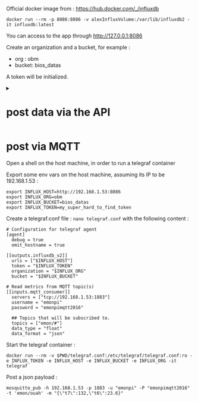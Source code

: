 
Official docker image from : https://hub.docker.com/_/influxdb
```
docker run --rm -p 8086:8086 -v alexInfluxVolume:/var/lib/influxdb2 -it influxdb:latest
```
You can access to the app through http://127.0.0.1:8086

Create an organization and a bucket, for example :
- org : obm
- bucket: bios_datas

A token will be initialized.

<details><summary><h1>post data via the API</h1></summary>

Open a shell on the host machine.

Export app address, org, bucket and token as env vars on the host machine :
```
export INFLUX_HOST=http://localhost:8086
export INFLUX_ORG=obm
export INFLUX_BUCKET=bios_datas
export INFLUX_TOKEN=my_super_hard_to_find_token
```

cf https://docs.influxdata.com/influxdb/v2/get-started/write/

posting datas for day 2022-01-01, in a measurement called home

```
curl --request POST \
"$INFLUX_HOST/api/v2/write?org=$INFLUX_ORG&bucket=$INFLUX_BUCKET&precision=s" \
  --header "Authorization: Token $INFLUX_TOKEN" \
  --header "Content-Type: text/plain; charset=utf-8" \
  --header "Accept: application/json" \
  --data-binary "
home,room=Living\ Room temp=21.1,hum=35.9,co=0i 1641024000
home,room=Kitchen temp=21.0,hum=35.9,co=0i 1641024000
home,room=Living\ Room temp=21.4,hum=35.9,co=0i 1641027600
home,room=Kitchen temp=23.0,hum=36.2,co=0i 1641027600
home,room=Living\ Room temp=21.8,hum=36.0,co=0i 1641031200
home,room=Kitchen temp=22.7,hum=36.1,co=0i 1641031200
home,room=Living\ Room temp=22.2,hum=36.0,co=0i 1641034800
home,room=Kitchen temp=22.4,hum=36.0,co=0i 1641034800
home,room=Living\ Room temp=22.2,hum=35.9,co=0i 1641038400
home,room=Kitchen temp=22.5,hum=36.0,co=0i 1641038400
home,room=Living\ Room temp=22.4,hum=36.0,co=0i 1641042000
home,room=Kitchen temp=22.8,hum=36.5,co=1i 1641042000
home,room=Living\ Room temp=22.3,hum=36.1,co=0i 1641045600
home,room=Kitchen temp=22.8,hum=36.3,co=1i 1641045600
home,room=Living\ Room temp=22.3,hum=36.1,co=1i 1641049200
home,room=Kitchen temp=22.7,hum=36.2,co=3i 1641049200
home,room=Living\ Room temp=22.4,hum=36.0,co=4i 1641052800
home,room=Kitchen temp=22.4,hum=36.0,co=7i 1641052800
home,room=Living\ Room temp=22.6,hum=35.9,co=5i 1641056400
home,room=Kitchen temp=22.7,hum=36.0,co=9i 1641056400
home,room=Living\ Room temp=22.8,hum=36.2,co=9i 1641060000
home,room=Kitchen temp=23.3,hum=36.9,co=18i 1641060000
home,room=Living\ Room temp=22.5,hum=36.3,co=14i 1641063600
home,room=Kitchen temp=23.1,hum=36.6,co=22i 1641063600
home,room=Living\ Room temp=22.2,hum=36.4,co=17i 1641067200
home,room=Kitchen temp=22.7,hum=36.5,co=26i 1641067200
"
```
## use the data explorer to visualize the datas

You can see the measurement

![image](https://github.com/dromotherm/sandbox/assets/24553739/0396bec9-e5b4-4dfe-b5af-4ab68974fcef)

But you cannot see any fields

![image](https://github.com/dromotherm/sandbox/assets/24553739/51df6a45-9077-40bf-88d9-1af4e0775d20)

You have to specify a custom time range :

![image](https://github.com/dromotherm/sandbox/assets/24553739/f28198c6-d4a8-40ba-a89e-d561720d3ef2)

![image](https://github.com/dromotherm/sandbox/assets/24553739/203c8835-3126-45db-94b3-c6fe2b80d478)

![image](https://github.com/dromotherm/sandbox/assets/24553739/3d7461da-7046-49e6-a981-f01aa503b36a)

You can now see fields and room

![image](https://github.com/dromotherm/sandbox/assets/24553739/9928702f-0476-4781-8be0-c15630dcf71d)

</details>

# post via MQTT

Open a shell on the host machine, in order to run a telegraf container

Export some env vars on the host machine, assuming its IP to be 192.168.1.53 :
```
export INFLUX_HOST=http://192.168.1.53:8086
export INFLUX_ORG=obm
export INFLUX_BUCKET=bios_datas
export INFLUX_TOKEN=my_super_hard_to_find_token
```
Create a telegraf.conf file : `nano telegraf.conf` with the following content : 

```
# Configuration for telegraf agent
[agent]
  debug = true
  omit_hostname = true

[[outputs.influxdb_v2]]
  urls = ["$INFLUX_HOST"]
  token = "$INFLUX_TOKEN"
  organization = "$INFLUX_ORG"
  bucket = "$INFLUX_BUCKET"

# Read metrics from MQTT topic(s)
[[inputs.mqtt_consumer]]
  servers = ["tcp://192.168.1.53:1883"]
  username = "emonpi"
  password = "emonpimqtt2016"

  ## Topics that will be subscribed to.
  topics = ["emon/#"]
  data_type = "float"
  data_format = "json"
```
Start the telegraf container :
```
docker run --rm -v $PWD/telegraf.conf:/etc/telegraf/telegraf.conf:ro -e INFLUX_TOKEN -e INFLUX_HOST -e INFLUX_BUCKET -e INFLUX_ORG -it telegraf
```
Post a json payload :
```
mosquitto_pub -h 192.168.1.53 -p 1883 -u "emonpi" -P "emonpimqtt2016" -t 'emon/ouah' -m "{\"t7\":132,\"t6\":23.6}"
```

